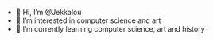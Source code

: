 - 👋 Hi, I’m @Jekkalou
- 👀 I’m interested in computer science and art
- 🌱 I’m currently learning computer science, art and history


<!---
Jekkalou/Jekkalou is a ✨ special ✨ repository because its `README.md` (this file) appears on your GitHub profile.
You can click the Preview link to take a look at your changes.
--->
